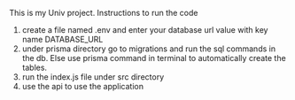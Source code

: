 This is my Univ project.
Instructions to run the code
1) create a file named .env and enter your database url value with key name DATABASE_URL
2) under prisma directory go to migrations and run the sql commands in the db. Else use prisma command
in terminal to automatically create the tables.
3) run the index.js file under src directory
4) use the api to use the application 